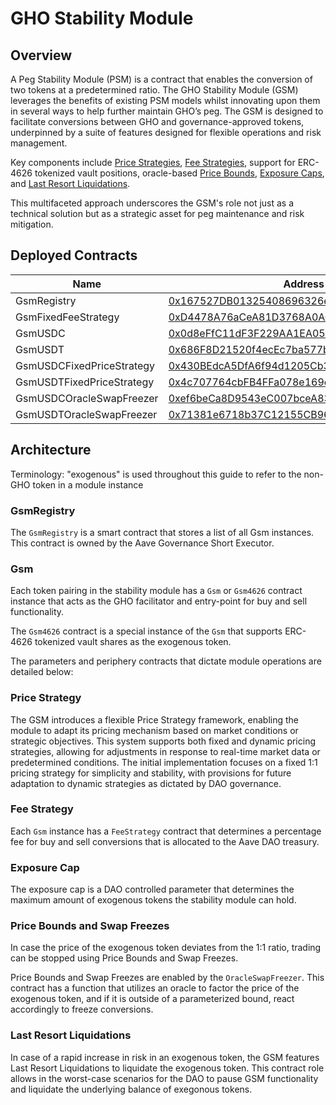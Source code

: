 # GHO Stability Module

## Overview

A Peg Stability Module (PSM) is a contract that enables the conversion of two tokens at a predetermined ratio. The GHO Stability Module (GSM) leverages the benefits of existing PSM models whilst innovating upon them in several ways to help further maintain GHO’s peg. The GSM is designed to facilitate conversions between GHO and governance-approved tokens, underpinned by a suite of features designed for flexible operations and risk management.

Key components include [Price Strategies](#price-strategy), [Fee Strategies](#fee-strategy), support for ERC-4626 tokenized vault positions, oracle-based [Price Bounds](#price-bounds-and-swap-freezes), [Exposure Caps](#exposure-cap), and [Last Resort Liquidations](#last-resort-liquidations).

This multifaceted approach underscores the GSM's role not just as a technical solution but as a strategic asset for peg maintenance and risk mitigation.

## Deployed Contracts

| Name                      | Address                                                                                                               |
| ------------------------- | --------------------------------------------------------------------------------------------------------------------- |
| GsmRegistry               | [0x167527DB01325408696326e3580cd8e55D99Dc1A](https://etherscan.io/address/0x167527DB01325408696326e3580cd8e55D99Dc1A) |
| GsmFixedFeeStrategy       | [0xD4478A76aCeA81D3768A0ACB6e38f25eEB6Eb1B5](https://etherscan.io/address/0xD4478A76aCeA81D3768A0ACB6e38f25eEB6Eb1B5) |
| GsmUSDC                   | [0x0d8eFfC11dF3F229AA1EA0509BC9DFa632A13578](https://etherscan.io/address/0x0d8eFfC11dF3F229AA1EA0509BC9DFa632A13578) |
| GsmUSDT                   | [0x686F8D21520f4ecEc7ba577be08354F4d1EB8262](https://etherscan.io/address/0x686F8D21520f4ecEc7ba577be08354F4d1EB8262) |
| GsmUSDCFixedPriceStrategy | [0x430BEdcA5DfA6f94d1205Cb33AB4f008D0d9942a](https://etherscan.io/address/0x430BEdcA5DfA6f94d1205Cb33AB4f008D0d9942a) |
| GsmUSDTFixedPriceStrategy | [0x4c707764cbFB4FFa078e169e6b8A6AdbE7526a2c](https://etherscan.io/address/0x4c707764cbFB4FFa078e169e6b8A6AdbE7526a2c) |
| GsmUSDCOracleSwapFreezer  | [0xef6beCa8D9543eC007bceA835aF768B58F730C1f](https://etherscan.io/address/0xef6beCa8D9543eC007bceA835aF768B58F730C1f) |
| GsmUSDTOracleSwapFreezer  | [0x71381e6718b37C12155CB961Ca3D374A8BfFa0e5](https://etherscan.io/address/0x71381e6718b37C12155CB961Ca3D374A8BfFa0e5) |

## Architecture

Terminology: "exogenous" is used throughout this guide to refer to the non-GHO token in a module instance

### GsmRegistry

The `GsmRegistry` is a smart contract that stores a list of all Gsm instances. This contract is owned by the Aave Governance Short Executor.

### Gsm

Each token pairing in the stability module has a `Gsm` or `Gsm4626` contract instance that acts as the GHO facilitator and entry-point for buy and sell functionality.

The `Gsm4626` contract is a special instance of the `Gsm` that supports ERC-4626 tokenized vault shares as the exogenous token.

The parameters and periphery contracts that dictate module operations are detailed below:

### Price Strategy

The GSM introduces a flexible Price Strategy framework, enabling the module to adapt its pricing mechanism based on market conditions or strategic objectives. This system supports both fixed and dynamic pricing strategies, allowing for adjustments in response to real-time market data or predetermined conditions. The initial implementation focuses on a fixed 1:1 pricing strategy for simplicity and stability, with provisions for future adaptation to dynamic strategies as dictated by DAO governance.

### Fee Strategy

Each `Gsm` instance has a `FeeStrategy` contract that determines a percentage fee for buy and sell conversions that is allocated to the Aave DAO treasury.

### Exposure Cap

The exposure cap is a DAO controlled parameter that determines the maximum amount of exogenous tokens the stability module can hold.

### Price Bounds and Swap Freezes

In case the price of the exogenous token deviates from the 1:1 ratio, trading can be stopped using Price Bounds and Swap Freezes.

Price Bounds and Swap Freezes are enabled by the `OracleSwapFreezer`. This contract has a function that utilizes an oracle to factor the price of the exogenous token, and if it is outside of a parameterized bound, react accordingly to freeze conversions.

### Last Resort Liquidations

In case of a rapid increase in risk in an exogenous token, the GSM features Last Resort Liquidations to liquidate the exogenous token. This contract role allows in the worst-case scenarios for the DAO to pause GSM functionality and liquidate the underlying balance of exegonous tokens.
